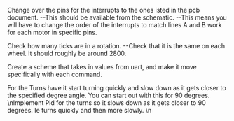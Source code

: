 Change over the pins for the interrupts to the ones isted in the pcb document. 
--This should be available from the schematic.
--This means you will have to change the order of the interrupts to match lines A and B work for each motor in specific pins.

Check how many ticks are in a rotation.
--Check that it is the same on each wheel. It should roughly be around 2800.

Create a scheme that takes in values from uart, and make it move specifically with each command.

For the Turns have it start turning quickly and slow down as it gets closer to the specified degree angle. You can start out with this for 90 degrees. \nImplement Pid for the turns so it slows down as it gets closer to 90 degrees. Ie turns quickly and then more slowly. \n

